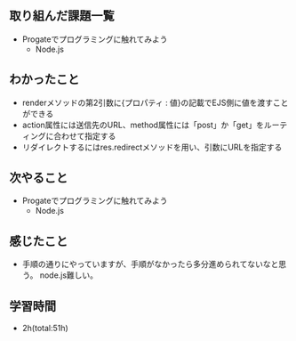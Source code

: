 ## 取り組んだ課題一覧
- Progateでプログラミングに触れてみよう
  - Node.js

## わかったこと
- renderメソッドの第2引数に{プロパティ : 値}の記載でEJS側に値を渡すことができる
- action属性には送信先のURL、method属性には「post」か「get」をルーティングに合わせて指定する
- リダイレクトするにはres.redirectメソッドを用い、引数にURLを指定する

## 次やること
- Progateでプログラミングに触れてみよう
  - Node.js

## 感じたこと
- 手順の通りにやっていますが、手順がなかったら多分進められてないなと思う。
  node.js難しい。

## 学習時間
- 2h(total:51h)

